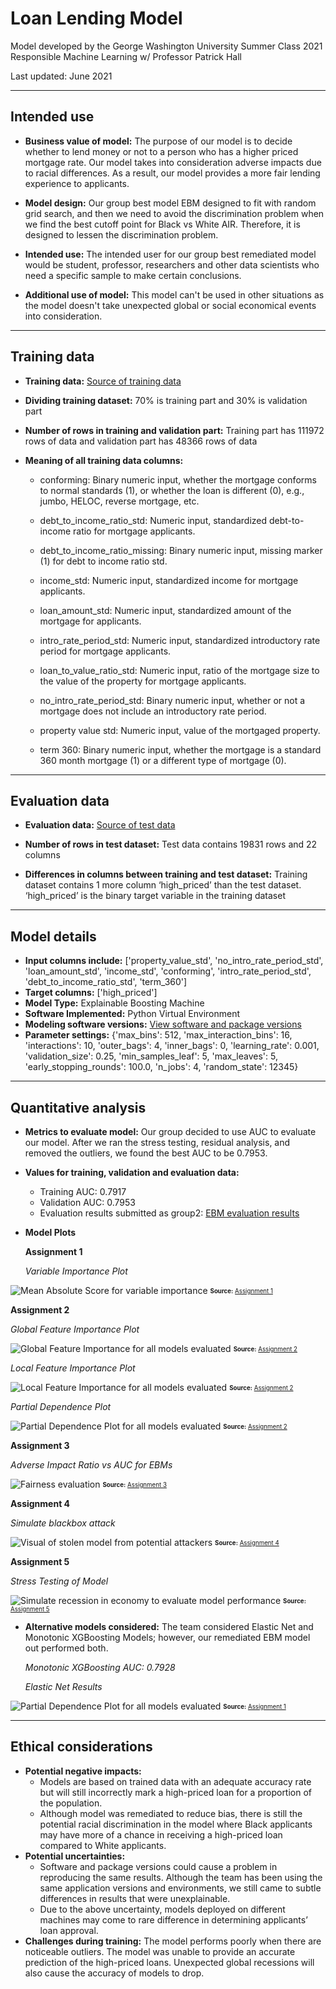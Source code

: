 # Loan Lending Model #

Model developed by the George Washington University Summer Class 2021 
Responsible Machine Learning w/ Professor Patrick Hall

Last updated: June 2021

***
## Intended use
* **Business value of model:**  The purpose of our model is to decide whether to lend money or not to a person who has a higher priced mortgage rate. Our model takes into consideration adverse impacts due to racial differences. As a result, our model provides a more fair lending experience to applicants.

* **Model design:** Our group best model EBM designed to fit with random grid search, and then we need to avoid the discrimination problem when we find the best cutoff point for Black vs White AIR. Therefore, it is designed to lessen the discrimination problem. 

* **Intended use:**   The intended user for our group best remediated model would be student, professor, researchers and other data scientists who need a specific sample to make certain conclusions.  

* **Additional use of model:** This model can't be used in other situations as the model doesn't take unexpected global or social economical events into consideration.

***
## Training data

*  **Training data:** [Source of training data](https://github.com/jphall663/GWU_rml/blob/master/assignments/data/hmda_train_preprocessed.zip)

* **Dividing training dataset:** 70% is training part and 30% is validation part

* **Number of rows in training and validation part:** Training part has 111972 rows of data and validation part has 48366 rows of data

* **Meaning of all training data columns:**

  * conforming: Binary numeric input, whether the mortgage conforms to normal standards (1), or whether the loan is different (0), e.g., jumbo, HELOC, reverse mortgage, etc. 	

  * debt_to_income_ratio_std: Numeric input, standardized debt-to-income ratio for mortgage applicants.
 
  * debt_to_income_ratio_missing: Binary numeric input, missing marker (1) for debt to income ratio std.
  
  * income_std: Numeric input, standardized income for mortgage applicants.
  
  * loan_amount_std: Numeric input, standardized amount of the mortgage for applicants.

  * intro_rate_period_std: Numeric input, standardized introductory rate period for mortgage applicants.
 						
  * loan_to_value_ratio_std: Numeric input, ratio of the mortgage size to the value of the property for mortgage applicants.
 		
  * no_intro_rate_period_std: Binary numeric input, whether or not a mortgage does not include an introductory rate period.
 			
  * property value std: Numeric input, value of the mortgaged property.
 					
  * term 360: Binary numeric input, whether the mortgage is a standard 360 month mortgage (1) or a different type of mortgage (0). 
 						

***
## Evaluation data

*  **Evaluation data:** [Source of test data](https://github.com/jphall663/GWU_rml/blob/master/assignments/data/hmda_test_preprocessed.zip)

* **Number of rows in test dataset:** Test data contains 19831 rows and 22 columns

* **Differences in columns between training and test dataset:** Training dataset contains 1 more column ‘high_priced’ than the test dataset. ‘high_priced’ is the binary target variable in the training dataset

***
## Model details
*  **Input columns include:** ['property_value_std',
               'no_intro_rate_period_std',
               'loan_amount_std',
               'income_std',
               'conforming',
               'intro_rate_period_std',
               'debt_to_income_ratio_std',
               'term_360']
*  **Target columns:** ['high_priced']
*  **Model Type:** Explainable Boosting Machine
*  **Software Implemented:** Python Virtual Environment
*  **Modeling software versions:**  [View software and package versions](https://github.com/jphall663/GWU_rml/blob/master/assignments/requirements.txt)
*  **Parameter settings:** {'max_bins': 512,
              'max_interaction_bins': 16,
              'interactions': 10,
              'outer_bags': 4,
              'inner_bags': 0,
              'learning_rate': 0.001,
              'validation_size': 0.25,
              'min_samples_leaf': 5,
              'max_leaves': 5,
              'early_stopping_rounds': 100.0,
              'n_jobs': 4, 
              'random_state': 12345}


***

## Quantitative analysis
* **Metrics to evaluate model:** Our group decided to use AUC to evaluate our model. After we ran the stress testing, residual analysis, and removed the outliers, we found the best AUC to be 0.7953.

* **Values for training, validation and evaluation data:**
	* Training AUC: 0.7917
	* Validation AUC: 0.7953
	* Evaluation results submitted as group2: [EBM evaluation results](https://nbviewer.jupyter.org/github/jphall663/GWU_rml/blob/master/assignments/eval.ipynb)

	

* **Model Plots**
	
   **Assignment 1**
   
   *Variable Importance Plot*

![Mean Absolute Score for variable importance](img/Graph_1.png)
	<sub><sup>**Source:** [Assignment 1](https://github.com/MachingLearning-Group-2/Responsible-ML_Group_2/blob/main/Assignment%201%20_%20Group%202/A_01(code).ipynb)</sup></sub>
	
   **Assignment 2**
   
   *Global Feature Importance Plot*
	
![Global Feature Importance for all models evaluated](img/graph_2.png)
	<sub><sup>**Source:** [Assignment 2](https://github.com/MachingLearning-Group-2/Responsible-ML_Group_2/blob/cfb1ed9c4e408b36aacca309351c40c1c15fa63b/Assignment%202/A_02.ipynb)</sup></sub>

   *Local Feature Importance Plot*
   
![Local Feature Importance for all models evaluated](img/graph_2.1.png)
	<sub><sup>**Source:** [Assignment 2](https://github.com/MachingLearning-Group-2/Responsible-ML_Group_2/blob/cfb1ed9c4e408b36aacca309351c40c1c15fa63b/Assignment%202/A_02.ipynb)</sup></sub>

   *Partial Dependence Plot*

![Partial Dependence Plot for all models evaluated](img/graph_2.2..png)
	<sub><sup>**Source:** [Assignment 2](https://github.com/MachingLearning-Group-2/Responsible-ML_Group_2/blob/cfb1ed9c4e408b36aacca309351c40c1c15fa63b/Assignment%202/A_02.ipynb)</sup></sub>


   **Assignment 3**

   *Adverse Impact Ratio vs AUC for EBMs*

![Fairness evaluation](img/graph_3.png)
	<sub><sup>**Source:** [Assignment 3](https://github.com/MachingLearning-Group-2/Responsible-ML_Group_2/blob/cca2edeed1580a4153da801f7e98d65585fe54f7/Assignment%203/Group_2_Responsible_ML_Assignment%203.ipynb)</sup></sub>

   **Assignment 4**
   
   *Simulate blackbox attack*
	
![Visual of stolen model from potential attackers](img/graph_4.png)
	<sub><sup>**Source:** [Assignment 4](https://github.com/MachingLearning-Group-2/Responsible-ML_Group_2/blob/cca2edeed1580a4153da801f7e98d65585fe54f7/Assignment%204/Group2_Responsible_ML_Assignment_4.ipynb)</sup></sub>	

   **Assignment 5**
   
   *Stress Testing of Model*
   
![Simulate recession in economy to evaluate model performance](img/graph_5.png)
	<sub><sup>**Source:** [Assignment 5](https://github.com/MachingLearning-Group-2/Responsible-ML_Group_2/blob/cca2edeed1580a4153da801f7e98d65585fe54f7/Assignment%205/A_05.ipynb)</sup></sub>


* **Alternative models considered:** The team considered Elastic Net and Monotonic XGBoosting Models; however, our remediated EBM model out performed both. 
	
   *Monotonic XGBoosting AUC: 0.7928*
   
   *Elastic Net Results*
	
![Partial Dependence Plot for all models evaluated](img/graph_7.png)
	<sub><sup>**Source:** [Assignment 1](https://github.com/MachingLearning-Group-2/Responsible-ML_Group_2/blob/9ea2817024d255e2f7a5d560544e1e2830c62b5a/Assignment%201%20_%20Group%202/A_01(code).ipynb)</sup></sub>

***
## Ethical considerations
* **Potential negative impacts:**
  * Models are based on trained data with an adequate accuracy rate but will still incorrectly mark a high-priced loan for a proportion of the population.   
  * Although model was remediated to reduce bias, there is still the potential racial discrimination in the model where Black applicants may have more of a chance in receiving a high-priced loan compared to White applicants. 
* **Potential uncertainties:** 
  * Software and package versions could cause a problem in reproducing the same results.  Although the team has been using the same application versions and environments, we still came to subtle differences in results that were unexplainable. 
  * Due to the above uncertainty, models deployed on different machines may come to rare difference in determining applicants’ loan approval.  
* **Challenges during training:** The model performs poorly when there are noticeable outliers.  The model was unable to provide an accurate prediction of the high-priced loans.  Unexpected global recessions will also cause the accuracy of models to drop. 
	

